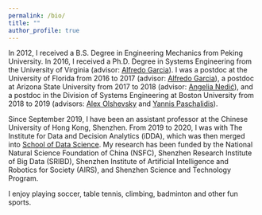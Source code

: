 ```yaml
---
permalink: /bio/
title: ""
author_profile: true
---
```


In 2012, I received a B.S. Degree in Engineering Mechanics from Peking University. In 2016, I received a Ph.D. Degree in Systems Engineering from the University of Virginia (advisor: [Alfredo Garcia](https://engineering.tamu.edu/industrial/profiles/garcia-alfredo.html)). I was a postdoc at the University of Florida from 2016 to 2017 (advisor: [Alfredo Garcia](https://engineering.tamu.edu/industrial/profiles/garcia-alfredo.html)), a postdoc at Arizona State University from 2017 to 2018 (advisor: [Angelia Nedić](https://angelia.engineering.asu.edu/)), and a postdoc in the Division of Systems Engineering at Boston University from 2018 to 2019  (advisors: [Alex Olshevsky](https://sites.bu.edu/aolshevsky/) and [Yannis Paschalidis](https://sites.bu.edu/paschalidis/people/yannis-paschalidis/)). 

Since September 2019, I have been an assistant professor at the Chinese University of Hong Kong, Shenzhen. From 2019 to 2020, I was with The Institute for Data and Decision Analytics (iDDA), which was then merged into [School of Data Science](https://sds.cuhk.edu.cn/). My research has been funded by the National Natural Science Foundation of China (NSFC), Shenzhen Research Institute of Big Data (SRIBD), Shenzhen Institute of Artificial Intelligence and Robotics for Society (AIRS), and Shenzhen Science and Technology Program.

I enjoy playing soccer, table tennis, climbing, badminton and other fun sports.
